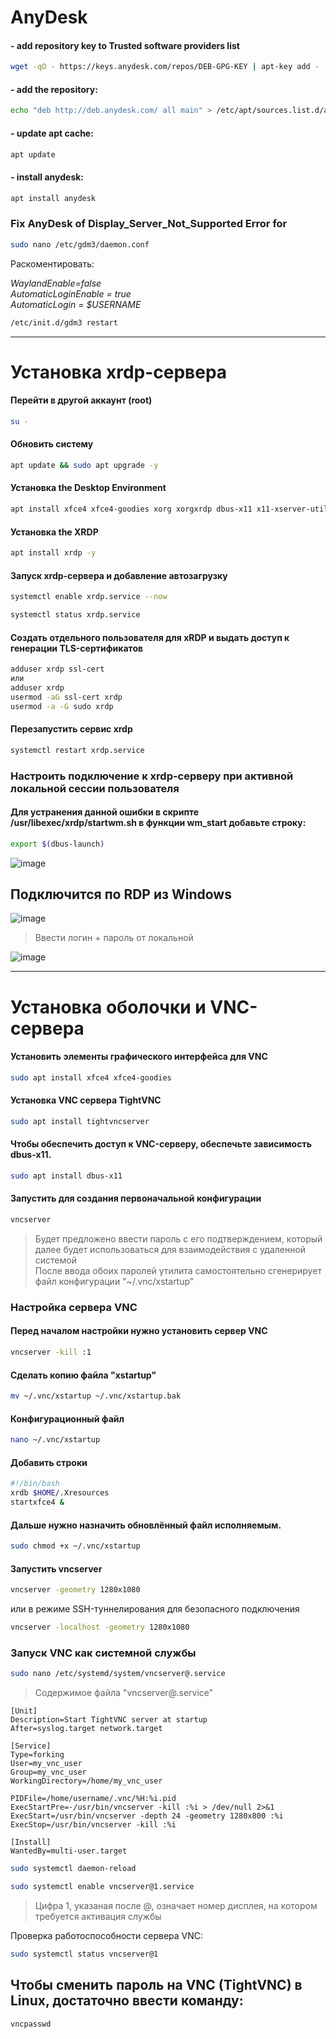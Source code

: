 # AnyDesk

#### - add repository key to Trusted software providers list  

```bash
wget -qO - https://keys.anydesk.com/repos/DEB-GPG-KEY | apt-key add -  
```

#### - add the repository:  

```bash
echo "deb http://deb.anydesk.com/ all main" > /etc/apt/sources.list.d/anydesk-stable.list  
```

#### - update apt cache:  

```bash
apt update  
```

#### - install anydesk:  

```bash
apt install anydesk  
```

### Fix AnyDesk of Display_Server_Not_Supported Error for

```bash
sudo nano /etc/gdm3/daemon.conf  
```

Раскоментировать:

_WaylandEnable=false_  
_AutomaticLoginEnable = true_  
_AutomaticLogin = $USERNAME_  

```bash
/etc/init.d/gdm3 restart  
```


----

# Установка xrdp-сервера

#### Перейти в другой аккаунт (root)
```bash
su -
```
#### Обновить систему
```bash
apt update && sudo apt upgrade -y
```

#### Установка the Desktop Environment
```bash
apt install xfce4 xfce4-goodies xorg xorgxrdp dbus-x11 x11-xserver-utils pulseaudio-module-xrdp -y
```

#### Установка the XRDP 
```bash
apt install xrdp -y
```

#### Запуск xrdp-сервера и добавление автозагрузку
```bash
systemctl enable xrdp.service --now
```
```bash
systemctl status xrdp.service
```

#### Cоздать отдельного пользователя для xRDP и выдать доступ к генерации TLS-сертификатов
```bash
adduser xrdp ssl-cert
или
adduser xrdp
usermod -aG ssl-cert xrdp
usermod -a -G sudo xrdp
```

#### Перезапустить сервис xrdp
```bash
systemctl restart xrdp.service
```

### Настроить подключение к xrdp-серверу при активной локальной сессии пользователя
#### Для устранения данной ошибки в скрипте /usr/libexec/xrdp/startwm.sh в функции wm_start добавьте строку:
```bash
export $(dbus-launch)
```

![image](https://github.com/user-attachments/assets/9608bddf-281c-4038-b27b-c1a988c96c5b)

## Подключится по RDP из Windows
![image](https://github.com/user-attachments/assets/0ede98aa-eec1-4f03-82ac-ecbed7a8375b)

> Ввести логин + пароль от локальной  

![image](https://github.com/user-attachments/assets/a6484f27-2bda-44bc-9fd6-6c36d715d5f3)


---


# Установка оболочки и VNC-сервера

#### Установить элементы графического интерфейса для VNC
```bash
sudo apt install xfce4 xfce4-goodies
```
#### Установка VNC сервера TightVNC
```bash
sudo apt install tightvncserver
```

#### Чтобы обеспечить доступ к VNC-серверу, обеспечьте зависимость dbus-x11.
```bash
sudo apt install dbus-x11
```

#### Запустить для создания первоначальной конфигурации
```bash
vncserver
```
> Будет предложено ввести пароль с его подтверждением, который далее будет использоваться для взаимодействия с удаленной системой  
> После ввода обоих паролей утилита самостоятельно сгенерирует файл конфигурации "~/.vnc/xstartup"  

### Настройка сервера VNC

#### Перед началом настройки нужно установить сервер VNC
```bash
vncserver -kill :1
```

#### Сделать копию файла "xstartup"
```bash
mv ~/.vnc/xstartup ~/.vnc/xstartup.bak
```

#### Конфигурационный файл
```bash
nano ~/.vnc/xstartup
```

#### Добавить строки
```bash
#!/bin/bash
xrdb $HOME/.Xresources
startxfce4 &
```

#### Дальше нужно назначить обновлённый файл исполняемым. 
```bash
sudo chmod +x ~/.vnc/xstartup
```

#### Запустить vncserver
```bash
vncserver -geometry 1280x1080
```
или в режиме SSH-туннелирования для безопасного подключения

```bash
vncserver -localhost -geometry 1280x1080
```

### Запуск VNC как системной службы
```bash
sudo nano /etc/systemd/system/vncserver@.service
```
> Содержимое файла "vncserver@.service"

```
[Unit]
Description=Start TightVNC server at startup
After=syslog.target network.target
 
[Service]
Type=forking
User=my_vnc_user
Group=my_vnc_user
WorkingDirectory=/home/my_vnc_user
 
PIDFile=/home/username/.vnc/%H:%i.pid
ExecStartPre=-/usr/bin/vncserver -kill :%i > /dev/null 2>&1
ExecStart=/usr/bin/vncserver -depth 24 -geometry 1280x800 :%i
ExecStop=/usr/bin/vncserver -kill :%i
 
[Install]
WantedBy=multi-user.target
```

```bash
sudo systemctl daemon-reload
```
```bash
sudo systemctl enable vncserver@1.service
```

> Цифра 1, указаная после @, означает номер дисплея, на котором требуется активация службы  


Проверка работоспособности сервера VNC:
```bash
sudo systemctl status vncserver@1
```

## Чтобы сменить пароль на VNC (TightVNC) в Linux, достаточно ввести команду:
```bash
vncpasswd
```





